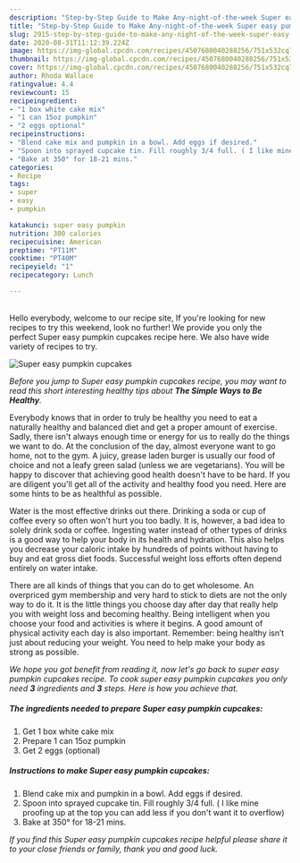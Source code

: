 ```yaml
---
description: "Step-by-Step Guide to Make Any-night-of-the-week Super easy pumpkin cupcakes"
title: "Step-by-Step Guide to Make Any-night-of-the-week Super easy pumpkin cupcakes"
slug: 2915-step-by-step-guide-to-make-any-night-of-the-week-super-easy-pumpkin-cupcakes
date: 2020-08-31T11:12:39.224Z
image: https://img-global.cpcdn.com/recipes/4507680040288256/751x532cq70/super-easy-pumpkin-cupcakes-recipe-main-photo.jpg
thumbnail: https://img-global.cpcdn.com/recipes/4507680040288256/751x532cq70/super-easy-pumpkin-cupcakes-recipe-main-photo.jpg
cover: https://img-global.cpcdn.com/recipes/4507680040288256/751x532cq70/super-easy-pumpkin-cupcakes-recipe-main-photo.jpg
author: Rhoda Wallace
ratingvalue: 4.4
reviewcount: 15
recipeingredient:
- "1 box white cake mix"
- "1 can 15oz pumpkin"
- "2 eggs optional"
recipeinstructions:
- "Blend cake mix and pumpkin in a bowl. Add eggs if desired."
- "Spoon into sprayed cupcake tin. Fill roughly 3/4 full. ( I like mine proofing up at the top you can add less if you don&#39;t want it to overflow)"
- "Bake at 350° for 18-21 mins."
categories:
- Recipe
tags:
- super
- easy
- pumpkin

katakunci: super easy pumpkin 
nutrition: 300 calories
recipecuisine: American
preptime: "PT11M"
cooktime: "PT40M"
recipeyield: "1"
recipecategory: Lunch

---
```

<br>
Hello everybody, welcome to our recipe site, If you're looking for new recipes to try this weekend, look no further! We provide you only the perfect Super easy pumpkin cupcakes recipe here. We also have wide variety of recipes to try.
<br>


![Super easy pumpkin cupcakes](https://img-global.cpcdn.com/recipes/4507680040288256/751x532cq70/super-easy-pumpkin-cupcakes-recipe-main-photo.jpg)

<i>Before you jump to Super easy pumpkin cupcakes recipe, you may want to read this short interesting healthy tips about <strong>The Simple Ways to Be Healthy</strong>.</i>

Everybody knows that in order to truly be healthy you need to eat a naturally healthy and balanced diet and get a proper amount of exercise. Sadly, there isn't always enough time or energy for us to really do the things we want to do. At the conclusion of the day, almost everyone want to go home, not to the gym. A juicy, grease laden burger is usually our food of choice and not a leafy green salad (unless we are vegetarians). You will be happy to discover that achieving good health doesn't have to be hard. If you are diligent you'll get all of the activity and healthy food you need. Here are some hints to be as healthful as possible.

Water is the most effective drinks out there. Drinking a soda or cup of coffee every so often won't hurt you too badly. It is, however, a bad idea to solely drink soda or coffee. Ingesting water instead of other types of drinks is a good way to help your body in its health and hydration. This also helps you decrease your caloric intake by hundreds of points without having to buy and eat gross diet foods. Successful weight loss efforts often depend entirely on water intake.

There are all kinds of things that you can do to get wholesome. An overpriced gym membership and very hard to stick to diets are not the only way to do it. It is the little things you choose day after day that really help you with weight loss and becoming healthy. Being intelligent when you choose your food and activities is where it begins. A good amount of physical activity each day is also important. Remember: being healthy isn’t just about reducing your weight. You need to help make your body as strong as possible. 


<i>We hope you got benefit from reading it, now let's go back to super easy pumpkin cupcakes recipe. To cook super easy pumpkin cupcakes you only need <strong>3</strong> ingredients and <strong>3</strong> steps. Here is how you achieve that.
</i>

##### The ingredients needed to prepare Super easy pumpkin cupcakes:

1. Get 1 box white cake mix
1. Prepare 1 can 15oz pumpkin
1. Get 2 eggs (optional)


##### Instructions to make Super easy pumpkin cupcakes:

1. Blend cake mix and pumpkin in a bowl. Add eggs if desired.
1. Spoon into sprayed cupcake tin. Fill roughly 3/4 full. ( I like mine proofing up at the top you can add less if you don&#39;t want it to overflow)
1. Bake at 350° for 18-21 mins.


<i>If you find this Super easy pumpkin cupcakes recipe helpful please share it to your close friends or family, thank you and good luck.</i>
